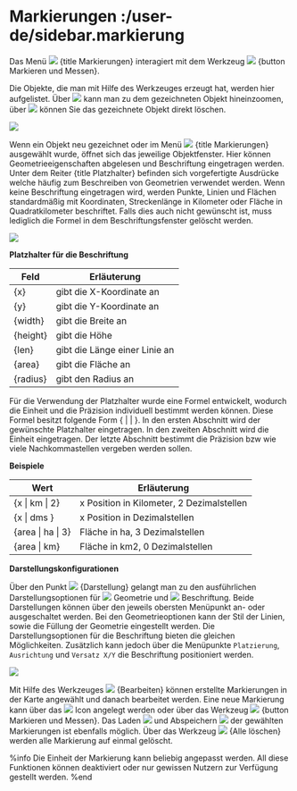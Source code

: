 # Markierungen :/user-de/sidebar.markierung

Das Menü ![](gbd-icon-markieren-messen-01.svg) {title Markierungen} interagiert mit dem Werkzeug ![](gbd-icon-markieren-messen-01.svg) {button Markieren und Messen}.

Die Objekte, die man mit Hilfe des Werkzeuges erzeugt hat, werden hier aufgelistet. Über ![](sharp-center_focus_weak-24px.svg) kann man zu dem gezeichneten Objekt hineinzoomen, über ![](sharp-delete_forever-24px.svg) können Sie das gezeichnete Objekt direkt löschen.

![](marking.png)


Wenn ein Objekt neu gezeichnet oder im Menü ![](gbd-icon-markieren-messen-01.svg) {title Markierungen} ausgewählt wurde, öffnet sich das jeweilige Objektfenster. Hier können Geometrieeigenschaften abgelesen und Beschriftung eingetragen werden. Unter dem Reiter {title Platzhalter} befinden sich vorgefertigte Ausdrücke welche häufig zum Beschreiben von Geometrien verwendet werden. Wenn keine Beschriftung eingetragen wird, werden Punkte, Linien und Flächen standardmäßig mit Koordinaten, Streckenlänge in Kilometer oder Fläche in Quadratkilometer beschriftet. Falls dies auch nicht gewünscht ist, muss lediglich die Formel in dem Beschriftungsfenster gelöscht werden.

![](measure_info.png)

**Platzhalter für die Beschriftung**

| Feld               | Erläuterung               	|
|--------------------|----------------------------------|
| {x}                | gibt die X-Koordinate an        	|
| {y}                | gibt die Y-Koordinate an        	|
| {width}            | gibt die Breite an              	|
| {height}           | gibt die Höhe                   	|
| {len}              | gibt die Länge einer Linie an   	|
| {area}             | gibt die Fläche an              	|
| {radius}           | gibt den Radius an              	|


Für die Verwendung der Platzhalter wurde eine Formel entwickelt, wodurch die Einheit und die Präzision individuell bestimmt werden können. Diese Formel besitzt folgende Form { |  | }. In den ersten Abschnitt wird der gewünschte Platzhalter eingetragen. In den zweiten Abschnitt wird die Einheit eingetragen. Der letzte Abschnitt bestimmt die Präzision bzw wie viele Nachkommastellen vergeben werden sollen.

**Beispiele**

|Wert| Erläuterung|
|----------------|------------------------------------------|
| \{x \| km \| 2\}   | x Position in Kilometer, 2 Dezimalstellen|
| \{x \| dms \}     | x Position in Dezimalstellen          |
| \{area \| ha \| 3\}| Fläche in ha, 3 Dezimalstellen       |
| \{area \| km\}    | Fläche in km2, 0 Dezimalstellen       |


**Darstellungskonfigurationen**

Über den Punkt ![](brush.svg) {Darstellung} gelangt man zu den ausführlichen Darstellungsoptionen für ![](gws_digits1_24px.svg) Geometrie und ![](gws_digits2_24px.svg) Beschriftung. Beide Darstellungen können über den jeweils obersten Menüpunkt an- oder ausgeschaltet werden. Bei den Geometrieoptionen kann der Stil der Linien, sowie die Füllung der Geometrie eingestellt werden. Die Darstellungsoptionen für die Beschriftung bieten die gleichen Möglichkeiten.
Zusätzlich kann jedoch über die Menüpunkte ``Platzierung``, ``Ausrichtung`` und ``Versatz X/Y`` die Beschriftung positioniert werden.

![](measure_combi.png)

Mit Hilfe des Werkzeuges ![](cursor.svg) {Bearbeiten} können erstellte Markierungen in der Karte angewählt und danach bearbeitet werden. Eine neue Markierung kann über das ![](sharp-gesture-24px.svg) Icon angelegt werden oder über das Werkzeug ![](gbd-icon-markieren-messen-01.svg) {button Markieren und Messen}. Das Laden ![](gbd-icon-ablage-oeffnen-01.svg) und Abspeichern ![](sharp-save-24px.svg) der gewählten Markierungen ist ebenfalls möglich. Über das Werkzeug ![](sharp-delete_forever-24px.svg) {Alle löschen} werden alle Markierung auf einmal gelöscht.

%info
  Die Einheit der Markierung kann beliebig angepasst werden. 
  All diese Funktionen können deaktiviert oder nur gewissen Nutzern zur Verfügung gestellt werden.
%end